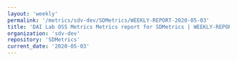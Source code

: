 ```yaml
---
layout: 'weekly'
permalink: '/metrics/sdv-dev/SDMetrics/WEEKLY-REPORT-2020-05-03'
title: 'DAI Lab OSS Metrics Metrics report for SDMetrics | WEEKLY-REPORT-2020-05-03'
organization: 'sdv-dev'
repository: 'SDMetrics'
current_date: '2020-05-03'
---
```

